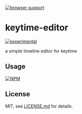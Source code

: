 [![browser support](https://ci.testling.com/mattdesl/keytime-editor.png)](https://ci.testling.com/mattdesl/keytime-editor)

# keytime-editor

[![experimental](http://badges.github.io/stability-badges/dist/experimental.svg)](http://github.com/badges/stability-badges)

a simple timeline editor for keytime

## Usage

[![NPM](https://nodei.co/npm/keytime-editor.png)](https://nodei.co/npm/keytime-editor/)

## License

MIT, see [LICENSE.md](http://github.com/mattdesl/keytime-editor/blob/master/LICENSE.md) for details.
